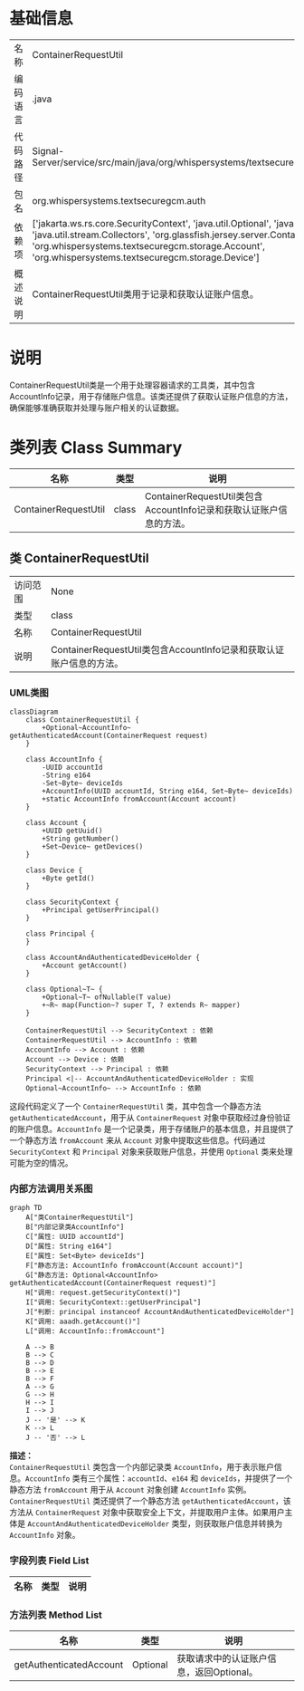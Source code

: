 # 基础信息

|      |      |
|------|------|
| 名称 | ContainerRequestUtil |
| 编码语言 | .java |
| 代码路径 | Signal-Server/service/src/main/java/org/whispersystems/textsecuregcm/auth/ContainerRequestUtil.java |
| 包名 | org.whispersystems.textsecuregcm.auth |
| 依赖项 | ['jakarta.ws.rs.core.SecurityContext', 'java.util.Optional', 'java.util.Set', 'java.util.UUID', 'java.util.stream.Collectors', 'org.glassfish.jersey.server.ContainerRequest', 'org.whispersystems.textsecuregcm.storage.Account', 'org.whispersystems.textsecuregcm.storage.Device'] |
| 概述说明 | ContainerRequestUtil类用于记录和获取认证账户信息。 |

# 说明

ContainerRequestUtil类是一个用于处理容器请求的工具类，其中包含AccountInfo记录，用于存储账户信息。该类还提供了获取认证账户信息的方法，确保能够准确获取并处理与账户相关的认证数据。

# 类列表 Class Summary

| 名称   | 类型  | 说明 |
|-------|------|-------------|
| ContainerRequestUtil | class | ContainerRequestUtil类包含AccountInfo记录和获取认证账户信息的方法。 |



## 类 ContainerRequestUtil

|      |      |
|------|------|
| 访问范围 | None |
| 类型 | class |
| 名称 | ContainerRequestUtil |
| 说明 | ContainerRequestUtil类包含AccountInfo记录和获取认证账户信息的方法。 |


### UML类图

```mermaid
classDiagram
    class ContainerRequestUtil {
        +Optional~AccountInfo~ getAuthenticatedAccount(ContainerRequest request)
    }

    class AccountInfo {
        -UUID accountId
        -String e164
        -Set~Byte~ deviceIds
        +AccountInfo(UUID accountId, String e164, Set~Byte~ deviceIds)
        +static AccountInfo fromAccount(Account account)
    }

    class Account {
        +UUID getUuid()
        +String getNumber()
        +Set~Device~ getDevices()
    }

    class Device {
        +Byte getId()
    }

    class SecurityContext {
        +Principal getUserPrincipal()
    }

    class Principal {
    }

    class AccountAndAuthenticatedDeviceHolder {
        +Account getAccount()
    }

    class Optional~T~ {
        +Optional~T~ ofNullable(T value)
        +~R~ map(Function~? super T, ? extends R~ mapper)
    }

    ContainerRequestUtil --> SecurityContext : 依赖
    ContainerRequestUtil --> AccountInfo : 依赖
    AccountInfo --> Account : 依赖
    Account --> Device : 依赖
    SecurityContext --> Principal : 依赖
    Principal <|-- AccountAndAuthenticatedDeviceHolder : 实现
    Optional~AccountInfo~ --> AccountInfo : 依赖
```

这段代码定义了一个 `ContainerRequestUtil` 类，其中包含一个静态方法 `getAuthenticatedAccount`，用于从 `ContainerRequest` 对象中获取经过身份验证的账户信息。`AccountInfo` 是一个记录类，用于存储账户的基本信息，并且提供了一个静态方法 `fromAccount` 来从 `Account` 对象中提取这些信息。代码通过 `SecurityContext` 和 `Principal` 对象来获取账户信息，并使用 `Optional` 类来处理可能为空的情况。


### 内部方法调用关系图

```mermaid
graph TD
    A["类ContainerRequestUtil"]
    B["内部记录类AccountInfo"]
    C["属性: UUID accountId"]
    D["属性: String e164"]
    E["属性: Set<Byte> deviceIds"]
    F["静态方法: AccountInfo fromAccount(Account account)"]
    G["静态方法: Optional<AccountInfo> getAuthenticatedAccount(ContainerRequest request)"]
    H["调用: request.getSecurityContext()"]
    I["调用: SecurityContext::getUserPrincipal"]
    J["判断: principal instanceof AccountAndAuthenticatedDeviceHolder"]
    K["调用: aaadh.getAccount()"]
    L["调用: AccountInfo::fromAccount"]

    A --> B
    B --> C
    B --> D
    B --> E
    B --> F
    A --> G
    G --> H
    H --> I
    I --> J
    J -- '是' --> K
    K --> L
    J -- '否' --> L
```

**描述：**  
`ContainerRequestUtil` 类包含一个内部记录类 `AccountInfo`，用于表示账户信息。`AccountInfo` 类有三个属性：`accountId`、`e164` 和 `deviceIds`，并提供了一个静态方法 `fromAccount` 用于从 `Account` 对象创建 `AccountInfo` 实例。`ContainerRequestUtil` 类还提供了一个静态方法 `getAuthenticatedAccount`，该方法从 `ContainerRequest` 对象中获取安全上下文，并提取用户主体。如果用户主体是 `AccountAndAuthenticatedDeviceHolder` 类型，则获取账户信息并转换为 `AccountInfo` 对象。

### 字段列表 Field List

| 名称  | 类型  | 说明 |
|-------|-------|------|

### 方法列表 Method List

| 名称  | 类型  | 说明 |
|-------|-------|------|
| getAuthenticatedAccount | Optional<AccountInfo> | 获取请求中的认证账户信息，返回Optional<AccountInfo>。 |




